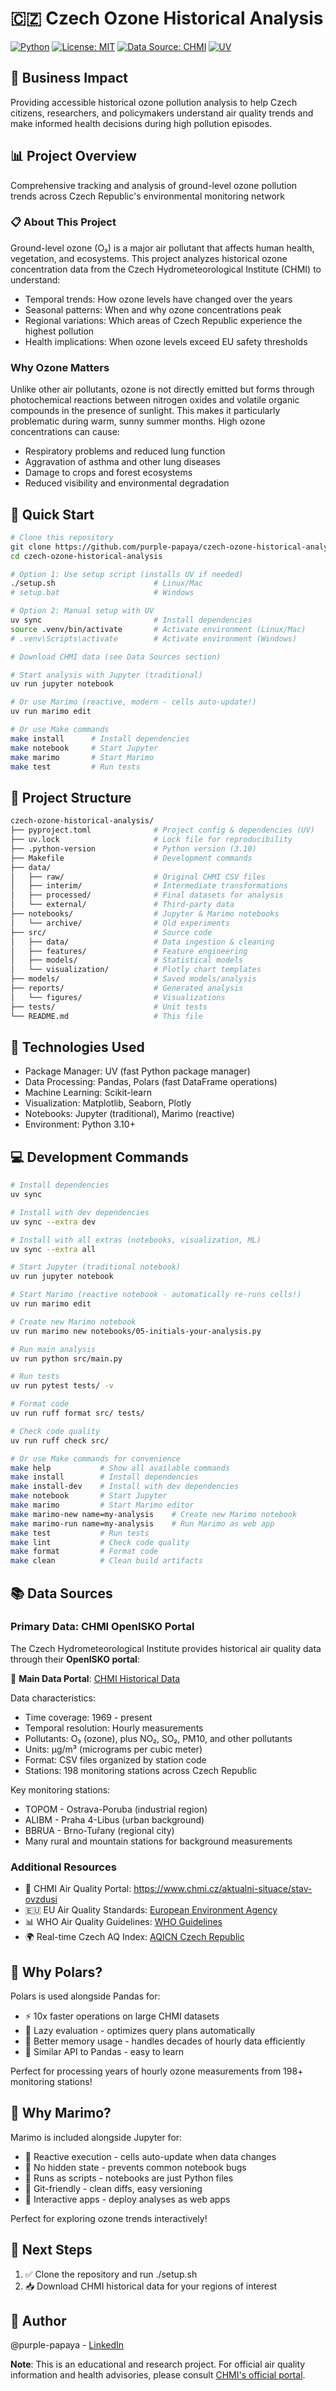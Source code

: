 # 🇨🇿 Czech Ozone Historical Analysis

[![Python](https://img.shields.io/badge/python-3.10+-blue.svg)](https://www.python.org/downloads/)
[![License: MIT](https://img.shields.io/badge/License-MIT-yellow.svg)](https://opensource.org/licenses/MIT)
[![Data Source: CHMI](https://img.shields.io/badge/Data-CHMI-green.svg)](https://www.chmi.cz)
[![UV](https://img.shields.io/badge/package%20manager-UV-orange.svg)](https://github.com/astral-sh/uv)

## 🎯 Business Impact
Providing accessible historical ozone pollution analysis to help Czech citizens, researchers, and policymakers understand air quality trends and make informed health decisions during high pollution episodes.

## 📊 Project Overview
Comprehensive tracking and analysis of ground-level ozone pollution trends across Czech Republic's environmental monitoring network

### 📋 About This Project
Ground-level ozone (O₃) is a major air pollutant that affects human health, vegetation, and ecosystems. This project analyzes historical ozone concentration data from the Czech Hydrometeorological Institute (CHMI) to understand:

* Temporal trends: How ozone levels have changed over the years
* Seasonal patterns: When and why ozone concentrations peak
* Regional variations: Which areas of Czech Republic experience the highest pollution
* Health implications: When ozone levels exceed EU safety thresholds

### Why Ozone Matters
Unlike other air pollutants, ozone is not directly emitted but forms through photochemical reactions between nitrogen oxides and volatile organic compounds in the presence of sunlight. This makes it particularly problematic during warm, sunny summer months. High ozone concentrations can cause:

* Respiratory problems and reduced lung function
* Aggravation of asthma and other lung diseases
* Damage to crops and forest ecosystems
* Reduced visibility and environmental degradation

## 🚀 Quick Start
```bash
# Clone this repository
git clone https://github.com/purple-papaya/czech-ozone-historical-analysis.git
cd czech-ozone-historical-analysis

# Option 1: Use setup script (installs UV if needed)
./setup.sh                      # Linux/Mac
# setup.bat                     # Windows

# Option 2: Manual setup with UV
uv sync                         # Install dependencies
source .venv/bin/activate       # Activate environment (Linux/Mac)
# .venv\Scripts\activate        # Activate environment (Windows)

# Download CHMI data (see Data Sources section)

# Start analysis with Jupyter (traditional)
uv run jupyter notebook

# Or use Marimo (reactive, modern - cells auto-update!)
uv run marimo edit

# Or use Make commands
make install      # Install dependencies
make notebook     # Start Jupyter
make marimo       # Start Marimo
make test         # Run tests
```

## 📁 Project Structure

```bash
czech-ozone-historical-analysis/
├── pyproject.toml              # Project config & dependencies (UV)
├── uv.lock                     # Lock file for reproducibility
├── .python-version             # Python version (3.10)
├── Makefile                    # Development commands
├── data/
│   ├── raw/                    # Original CHMI CSV files
│   ├── interim/                # Intermediate transformations
│   ├── processed/              # Final datasets for analysis
│   └── external/               # Third-party data
├── notebooks/                  # Jupyter & Marimo notebooks
│   └── archive/                # Old experiments
├── src/                        # Source code
│   ├── data/                   # Data ingestion & cleaning
│   ├── features/               # Feature engineering
│   ├── models/                 # Statistical models
│   └── visualization/          # Plotly chart templates
├── models/                     # Saved models/analysis
├── reports/                    # Generated analysis
│   └── figures/                # Visualizations
├── tests/                      # Unit tests
└── README.md                   # This file
```

## 🔧 Technologies Used

* Package Manager: UV (fast Python package manager)
* Data Processing: Pandas, Polars (fast DataFrame operations)
* Machine Learning: Scikit-learn
* Visualization: Matplotlib, Seaborn, Plotly
* Notebooks: Jupyter (traditional), Marimo (reactive)
* Environment: Python 3.10+

## 💻 Development Commands

```bash
# Install dependencies
uv sync

# Install with dev dependencies
uv sync --extra dev

# Install with all extras (notebooks, visualization, ML)
uv sync --extra all

# Start Jupyter (traditional notebook)
uv run jupyter notebook

# Start Marimo (reactive notebook - automatically re-runs cells!)
uv run marimo edit

# Create new Marimo notebook
uv run marimo new notebooks/05-initials-your-analysis.py

# Run main analysis
uv run python src/main.py

# Run tests
uv run pytest tests/ -v

# Format code
uv run ruff format src/ tests/

# Check code quality
uv run ruff check src/

# Or use Make commands for convenience
make help           # Show all available commands
make install        # Install dependencies
make install-dev    # Install with dev dependencies
make notebook       # Start Jupyter
make marimo         # Start Marimo editor
make marimo-new name=my-analysis    # Create new Marimo notebook
make marimo-run name=my-analysis    # Run Marimo as web app
make test           # Run tests
make lint           # Check code quality
make format         # Format code
make clean          # Clean build artifacts
```

## 📚 Data Sources

### Primary Data: CHMI OpenISKO Portal
The Czech Hydrometeorological Institute provides historical air quality data through their **OpenISKO portal**:

🔗 **Main Data Portal**: [CHMI Historical Data](https://www.chmi.cz/files/portal/docs/uoco/historicka_data/OpenIsko_data/index.html)

Data characteristics:

* Time coverage: 1969 - present
* Temporal resolution: Hourly measurements
* Pollutants: O₃ (ozone), plus NO₂, SO₂, PM10, and other pollutants
* Units: µg/m³ (micrograms per cubic meter)
* Format: CSV files organized by station code
* Stations: 198 monitoring stations across Czech Republic

Key monitoring stations:

* TOPOM - Ostrava-Poruba (industrial region)
* ALIBM - Praha 4-Libus (urban background)
* BBRUA - Brno-Tuřany (regional city)
* Many rural and mountain stations for background measurements

### Additional Resources

* 📖 CHMI Air Quality Portal: https://www.chmi.cz/aktualni-situace/stav-ovzdusi
* 🇪🇺 EU Air Quality Standards: [European Environment Agency](https://www.eea.europa.eu/themes/air/air-quality-concentrations/air-quality-standards)
* 📊 WHO Air Quality Guidelines: [WHO Guidelines](https://www.who.int/news-room/fact-sheets/detail/ambient-(outdoor)-air-quality-and-health)
* 🌍 Real-time Czech AQ Index: [AQICN Czech Republic](https://aqicn.org/city/czechrepublic/)

## 🌟 Why Polars?

Polars is used alongside Pandas for:

* ⚡ 10x faster operations on large CHMI datasets
* 🔄 Lazy evaluation - optimizes query plans automatically
* 💾 Better memory usage - handles decades of hourly data efficiently
* 🎯 Similar API to Pandas - easy to learn

Perfect for processing years of hourly ozone measurements from 198+ monitoring stations!

## 🎨 Why Marimo?

Marimo is included alongside Jupyter for:

* 🔄 Reactive execution - cells auto-update when data changes
* 🐛 No hidden state - prevents common notebook bugs
* 🚀 Runs as scripts - notebooks are just Python files
* 🎯 Git-friendly - clean diffs, easy versioning
* 📱 Interactive apps - deploy analyses as web apps

Perfect for exploring ozone trends interactively!

## 📝 Next Steps

1. ✅ Clone the repository and run ./setup.sh
2. 📥 Download CHMI historical data for your regions of interest

## 👤 Author
@purple-papaya - [LinkedIn](https://www.linkedin.com/in/pauline-novak/)

**Note**: This is an educational and research project. For official air quality information and health advisories, please consult [CHMI's official portal](https://www.chmi.cz/).
